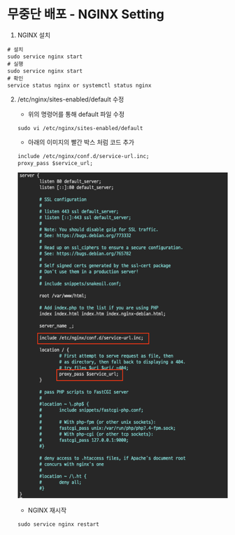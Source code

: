 # 무중단 배포 - NGINX Setting

1. NGINX 설치

```
# 설치
sudo service nginx start
# 실행
sudo service nginx start
# 확인
service status nginx or systemctl status nginx
```

2. /etc/nginx/sites-enabled/default 수정

   - 위의 명령어를 통해 default 파일 수정

   ```
   sudo vi /etc/nginx/sites-enabled/default
   ```

   - 아래의 이미지의 빨간 박스 처럼 코드 추가

   ```
   include /etc/nginx/conf.d/service-url.inc;
   proxy_pass $service_url;
   ```

   ![ec2-memory-swap-2](../assets/Zero-Downtime-Deployment-1.png)

   - NGINX 재시작

   ```
   sudo service nginx restart
   ```
